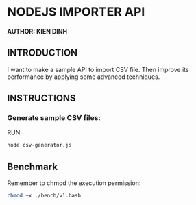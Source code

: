 # NODEJS IMPORTER API

#### AUTHOR: KIEN DINH

## INTRODUCTION

I want to make a sample API to import CSV file.
Then improve its performance by applying some advanced techniques.

## INSTRUCTIONS

### Generate sample CSV files:

RUN:

```bash
node csv-generator.js
```

## Benchmark

Remember to chmod the execution permission:

```bash
chmod +x ./bench/v1.bash
```